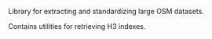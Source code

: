 Library for extracting and standardizing large OSM datasets.

Contains utilities for retrieving H3 indexes. 
